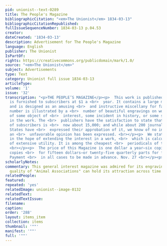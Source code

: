 ```yaml
---
pid: unionist--text-0289
title: The People's Magazine
bibliographicCitation: "<em>The Unionist</em> 1834-03-13"
bibliographicCitationRepublished: 
fullIssueSequenceNumber: 1834-03-13 p.04.53
creator: 
dateCreated: '1834-03-13'
description: Advertisement for The People's Magazine
language: English
publisher: The Unionist
IsPartOf: 
rights: https://creativecommons.org/publicdomain/mark/1.0/
source: "<em>The Unionist</em>"
subject: Advertisements
type: Text
category: Unionist full issue 1834-03-13
articleType: 
volume: '1'
issue: '32'
transcription: "<p>THE PEOPLE’S MAGAZINE</p><p>  This work is published twice a month,
  is furnished to subscribers at $1 a <br>  year. It contains a large mass of information,
  and is designed as an amusing <br>  and instructive miscellany for families. Each
  number is illustrated by a <br>  number of beautiful engravings on wood, illustrative
  of some object of <br>  interest, some incident in history, or some scene described
  in the work. The <br>  publishers have the satisfaction to state that the number
  of subscribers is <br>  now about 15,000; and while about 200 journals in the United
  States have <br>  expressed their approbation of it, we know of no instance in which
  an <br>  unfavorable opinion has been expressed. <br></p><p>  We state these circumstances,
  in the hope of extending the interest in a work, <br>  which is calculated to be
  of extensive utility. It is among the cheapest <br>  periodicals of the United States.
  <br></p><p>  The price of this Magazine is one dollar a year—six copies for $5—20
  copies <br>  for fifteen dollars—or twenty-five quarterly parts for five dollars.
  Payment <br>  in all cases to be made in advance. Nov. 27 <br></p><p></p>"
scholarlyNotes: 
commentary: This general interest magazine was admired for its engravings. The whimsical
  quality of "Animal Associations" can hold its attraction across time.
relatedPeople: 
featured: 
repeated: 'yes'
relatedImage: unionist--image-0132
relatedText: 
relatedTextIssue: 
filename: 
caption: 
order: '288'
layout: items_item
collection: items
thumbnail: '""'
manifest: '""'
full: '""'
---
```

